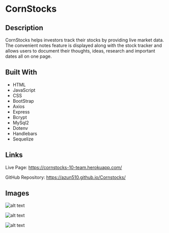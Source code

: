 # CornStocks

## Description

CornStocks helps investors track their stocks by providing live market data. The convenient notes feature is displayed along with the stock tracker and allows users to document their thoughts, ideas, research and important dates all on one page. 
  
## Built With 

  * HTML
  * JavaScript
  * CSS
  * BootStrap
  * Axios
  * Express
  * Bcrypt
  * MySql2
  * Dotenv
  * Handlebars
  * Sequelize

## Links

Live Page: https://cornstocks-10-team.herokuapp.com/

GitHub Repository: https://azun510.github.io/Cornstocks/


## Images

![alt text](public/stylesheets/stock-readme.png)

![alt text](public/stylesheets/login-readme.png)

![alt text](public/stylesheets/homepage-readme.png)
